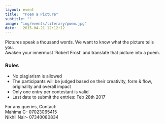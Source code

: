 ```yaml
---
layout: event
title:  "Poem a Picture"
subtitle: ""
image: "img/events/literary/poem.jpg"
date:   2015-04-21 12:12:12
---
```

Pictures speak a thousand words. We want to know what the picture tells you.  
Awaken your innermost ‘Robert Frost’ and translate that picture into a poem.
### Rules
- No plagiarism is allowed
- The participants will be judged based on their creativity, form & flow, originality and overall impact
- Only one entry per contestant is valid
- Last date to submit the entries: Feb 28th 2017

For any queries, Contact:
<br>Mahima C- 07023065415
<br>Nikhil Nair- 07340080834

